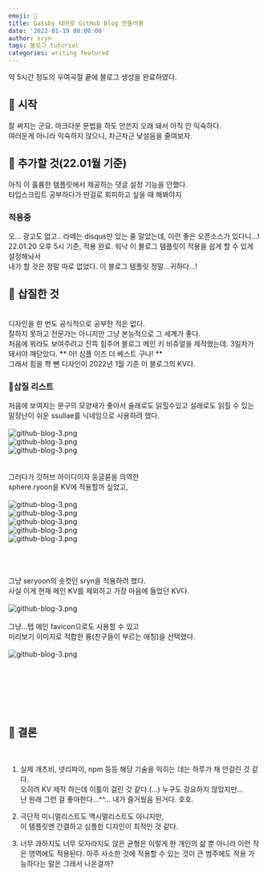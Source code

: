```yaml
---
emoji: 🍟
title: Gatsby 테마로 GitHub Blog 만들어봄
date: '2022-01-19 00:00:00'
author: sryn
tags: 블로그 tutorial
categories: writing featured
---
```


약 5시간 정도의 우여곡절 끝에 블로그 생성을 완료하였다.

## 👋 시작

잘 써지는 군요. 마크다운 문법을 하도 안쓴지 오래 돼서 아직 안 익숙하다.</br>
여러운게 아니라 익숙하지 않으니, 차근차근 낯설음을 줄여보자.
</br>

## 👋 추가할 것(22.01월 기준)

아직 이 훌륭한 템플릿에서 제공하는 댓글 설정 기능을 안했다.</br>
타입스크립트 공부하다가 딴걸로 회피하고 싶을 때 해봐야지
</br>

### 적용중

오... 광고도 없고.. 라떼는 disqus만 있는 줄 알았는데, 이런 좋은 오픈소스가 있다니...!</br>
22.01.20 오후 5시 기준, 적용 완료. 워낙 이 블로그 템플릿이 적용을 쉽게 할 수 있게 설정해놔서</br>
내가 할 것은 정말 따로 없었다. 이 블로그 템플릿 정말...귀하다...!</br>

## 👋 삽질한 것

</br>
디자인을 한 번도 공식적으로 공부한 적은 없다. </br>
잘하지 못하고 전문가는 아니지만 그냥 본능적으로 그 세계가 좋다. </br>
처음에 뭐라도 보여주려고 잔뜩 힘주어 블로그 메인 키 비쥬얼을 제작했는데.   3일차가 돼서야 깨닫았다.
** 아! 심플 이즈 더 베스트 구나! **   </br>
그래서 힘을 쫙 뺀 디자인이 2022년 1월 기준 이 블로그의 KV다.</br>

### 🔨삽질 리스트

처음에 보여지는 문구의 모양새가 좋아서
술래로도 읽힐수있고 설래로도 읽힐 수 있는
말장난이 쉬운 ssullae를 닉네임으로 사용하려 했다.</br></br>
![github-blog-3.png](1.png)</br>
![github-blog-3.png](2.png)</br>
![github-blog-3.png](sulletneing.png)
</br></br></br>
그러다가 깃허브 아이디이자 둥글륜을 의역한</br>
sphere.ryoon을 KV에 적용할까 싶었고,</br></br>
![github-blog-3.png](yes2.png)</br>
![github-blog-3.png](pizza.png)</br>
![github-blog-3.png](ryoon.png)</br>
![github-blog-3.png](sryn.png)</br>
![github-blog-3.png](2022.png)

</br></br></br>
그냥 seryoon의 숏컷인 sryn을 적용하려 했다.</br>
사실 이게 현재 메인 KV를 제외하고 가장 마음에 들었던 KV다.</br></br>
![github-blog-3.png](sryn.png)
</br></br>
그냥...탭 메인 favicon으로도 사용할 수 있고</br>
미리보기 이미지로 적합한 륭(친구들이 부르는 애칭)을 선택했다.</br></br>
![github-blog-3.png](favicon_fin.png)
</br></br></br></br></br></br></br>

## 👋 결론

</br>

1. 실제 개츠비, 넷리파이, npm 등등 해당 기술을 익히는 데는 하루가 채 안걸린 것 같다.</br>오히려 KV 제작 하는데 이틀이 걸린 것 같다.(...) 누구도 강요하지 않았지만...</br>난 원래 그런 걸 좋아한다...^^... 내가 즐거웠음 된거다. 호호.

2. 극단적 미니멀리스트도 맥시멀리스트도 아니지만,</br> 이 템플릿엔 간결하고 심플한 디자인이 최적인 것 같다.

3. 너무 과하지도 너무 모자라지도 않은 균형은 이렇게 한 개인의 삶 뿐 아니라 이런 작은 영역에도 적용된다. 아주 사소한 것에 적용할 수 있는 것이 큰 범주에도 적용 가능하다는 말은 그래서 나온걸까?
   </br></br></br></br></br>

```toc

```

